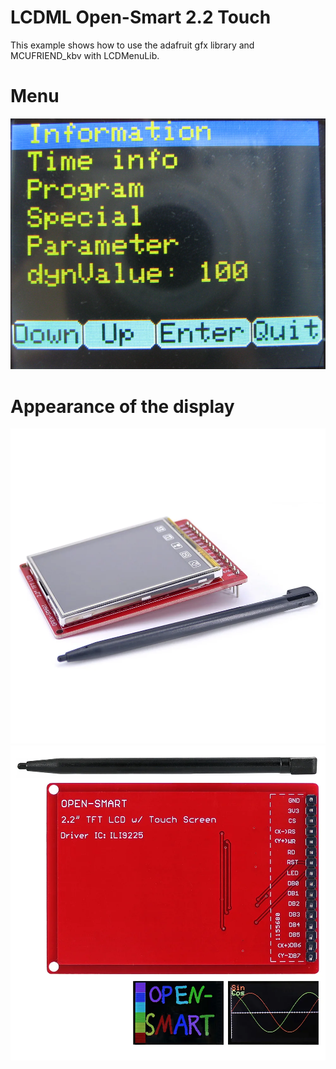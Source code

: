 # LCDML Open-Smart 2.2 Touch
This example shows how to use the adafruit gfx library and MCUFRIEND_kbv with LCDMenuLib.

# Menu
![Menu](Menu.png)

# Appearance of the display
![Appearance](Open-Smart2.2-Touch1.png)
![Appearance](Open-Smart2.2-Touch2.png)

